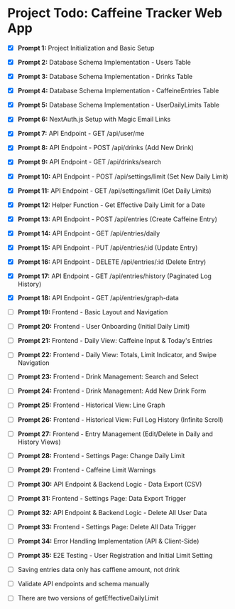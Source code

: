# Project Todo: Caffeine Tracker Web App

- [X] **Prompt 1:** Project Initialization and Basic Setup
- [X] **Prompt 2:** Database Schema Implementation - Users Table
- [X] **Prompt 3:** Database Schema Implementation - Drinks Table
- [X] **Prompt 4:** Database Schema Implementation - CaffeineEntries Table
- [X] **Prompt 5:** Database Schema Implementation - UserDailyLimits Table
- [X] **Prompt 6:** NextAuth.js Setup with Magic Email Links
- [X] **Prompt 7:** API Endpoint - GET /api/user/me
- [X] **Prompt 8:** API Endpoint - POST /api/drinks (Add New Drink)
- [X] **Prompt 9:** API Endpoint - GET /api/drinks/search
- [X] **Prompt 10:** API Endpoint - POST /api/settings/limit (Set New Daily Limit)
- [X] **Prompt 11:** API Endpoint - GET /api/settings/limit (Get Daily Limits)
- [X] **Prompt 12:** Helper Function - Get Effective Daily Limit for a Date
- [X] **Prompt 13:** API Endpoint - POST /api/entries (Create Caffeine Entry)
- [X] **Prompt 14:** API Endpoint - GET /api/entries/daily
- [X] **Prompt 15:** API Endpoint - PUT /api/entries/:id (Update Entry)
- [X] **Prompt 16:** API Endpoint - DELETE /api/entries/:id (Delete Entry)
- [X] **Prompt 17:** API Endpoint - GET /api/entries/history (Paginated Log History)
- [X] **Prompt 18:** API Endpoint - GET /api/entries/graph-data
- [ ] **Prompt 19:** Frontend - Basic Layout and Navigation
- [ ] **Prompt 20:** Frontend - User Onboarding (Initial Daily Limit)
- [ ] **Prompt 21:** Frontend - Daily View: Caffeine Input & Today's Entries
- [ ] **Prompt 22:** Frontend - Daily View: Totals, Limit Indicator, and Swipe Navigation
- [ ] **Prompt 23:** Frontend - Drink Management: Search and Select
- [ ] **Prompt 24:** Frontend - Drink Management: Add New Drink Form
- [ ] **Prompt 25:** Frontend - Historical View: Line Graph
- [ ] **Prompt 26:** Frontend - Historical View: Full Log History (Infinite Scroll)
- [ ] **Prompt 27:** Frontend - Entry Management (Edit/Delete in Daily and History Views)
- [ ] **Prompt 28:** Frontend - Settings Page: Change Daily Limit
- [ ] **Prompt 29:** Frontend - Caffeine Limit Warnings
- [ ] **Prompt 30:** API Endpoint & Backend Logic - Data Export (CSV)
- [ ] **Prompt 31:** Frontend - Settings Page: Data Export Trigger
- [ ] **Prompt 32:** API Endpoint & Backend Logic - Delete All User Data
- [ ] **Prompt 33:** Frontend - Settings Page: Delete All Data Trigger
- [ ] **Prompt 34:** Error Handling Implementation (API & Client-Side)
- [ ] **Prompt 35:** E2E Testing - User Registration and Initial Limit Setting


- [ ] Saving entries data only has caffiene amount, not drink
- [ ] Validate API endpoints and schema manually
- [ ] There are two versions of getEffectiveDailyLimit